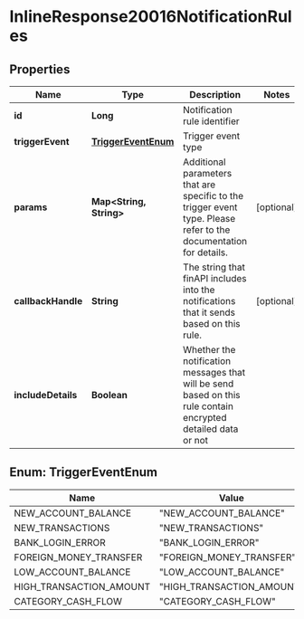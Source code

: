 
# InlineResponse20016NotificationRules

## Properties
Name | Type | Description | Notes
------------ | ------------- | ------------- | -------------
**id** | **Long** | Notification rule identifier | 
**triggerEvent** | [**TriggerEventEnum**](#TriggerEventEnum) | Trigger event type | 
**params** | **Map&lt;String, String&gt;** | Additional parameters that are specific to the trigger event type. Please refer to the documentation for details. |  [optional]
**callbackHandle** | **String** | The string that finAPI includes into the notifications that it sends based on this rule. |  [optional]
**includeDetails** | **Boolean** | Whether the notification messages that will be send based on this rule contain encrypted detailed data or not | 


<a name="TriggerEventEnum"></a>
## Enum: TriggerEventEnum
Name | Value
---- | -----
NEW_ACCOUNT_BALANCE | &quot;NEW_ACCOUNT_BALANCE&quot;
NEW_TRANSACTIONS | &quot;NEW_TRANSACTIONS&quot;
BANK_LOGIN_ERROR | &quot;BANK_LOGIN_ERROR&quot;
FOREIGN_MONEY_TRANSFER | &quot;FOREIGN_MONEY_TRANSFER&quot;
LOW_ACCOUNT_BALANCE | &quot;LOW_ACCOUNT_BALANCE&quot;
HIGH_TRANSACTION_AMOUNT | &quot;HIGH_TRANSACTION_AMOUNT&quot;
CATEGORY_CASH_FLOW | &quot;CATEGORY_CASH_FLOW&quot;



